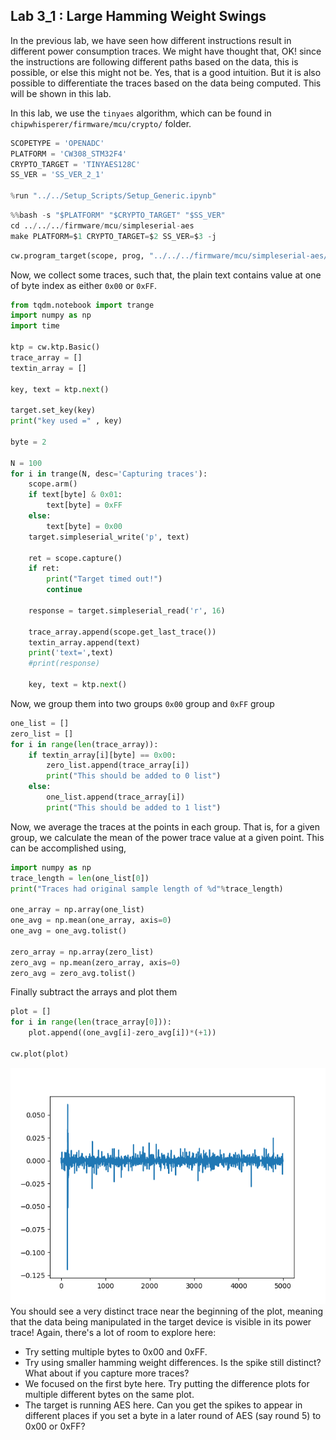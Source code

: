 ## Lab 3_1 : Large Hamming Weight Swings 

In the previous lab, we have seen how different instructions result in different power consumption traces. We might have thought that, OK! since the instructions are following different paths based on the data, this is possible, or else this might not be. Yes, that is a good intuition. But it is also possible to differentiate the traces based on the data being computed. This will be shown in this lab.

In this lab, we use the `tinyaes` algorithm,  which can be found in `chipwhisperer/firmware/mcu/crypto/` folder.

```python
SCOPETYPE = 'OPENADC'
PLATFORM = 'CW308_STM32F4'
CRYPTO_TARGET = 'TINYAES128C'
SS_VER = 'SS_VER_2_1'

%run "../../Setup_Scripts/Setup_Generic.ipynb"
```
<!-- 
```python

``` -->

```python
%%bash -s "$PLATFORM" "$CRYPTO_TARGET" "$SS_VER"
cd ../../../firmware/mcu/simpleserial-aes
make PLATFORM=$1 CRYPTO_TARGET=$2 SS_VER=$3 -j
```


```python
cw.program_target(scope, prog, "../../../firmware/mcu/simpleserial-aes/simpleserial-aes-{}.hex".format(PLATFORM))

```
Now, we collect some traces, such that, the plain text contains value at one of byte index as either `0x00` or `0xFF`.

```python
from tqdm.notebook import trange
import numpy as np
import time

ktp = cw.ktp.Basic()
trace_array = []
textin_array = []

key, text = ktp.next()

target.set_key(key)
print("key used =" , key)

byte = 2

N = 100
for i in trange(N, desc='Capturing traces'):
    scope.arm()
    if text[byte] & 0x01:
        text[byte] = 0xFF
    else:
        text[byte] = 0x00
    target.simpleserial_write('p', text)
    
    ret = scope.capture()
    if ret:
        print("Target timed out!")
        continue
    
    response = target.simpleserial_read('r', 16)
    
    trace_array.append(scope.get_last_trace())
    textin_array.append(text)
    print('text=',text)
    #print(response)
    
    key, text = ktp.next() 
```



Now, we group them into two groups `0x00` group and `0xFF` group

```python
one_list = []
zero_list = []
for i in range(len(trace_array)):
    if textin_array[i][byte] == 0x00:
        zero_list.append(trace_array[i])
        print("This should be added to 0 list")
    else:
        one_list.append(trace_array[i])
        print("This should be added to 1 list")
```

Now, we average the traces at the points in each group. That is, for a given group, we calculate the mean of the power trace value at a given point. This can be accomplished using,

```python
import numpy as np
trace_length = len(one_list[0])
print("Traces had original sample length of %d"%trace_length)

one_array = np.array(one_list)
one_avg = np.mean(one_array, axis=0)
one_avg = one_avg.tolist()

zero_array = np.array(zero_list)
zero_avg = np.mean(zero_array, axis=0)
zero_avg = zero_avg.tolist()
```

Finally subtract the arrays and plot them
```python
plot = []
for i in range(len(trace_array[0])):
    plot.append((one_avg[i]-zero_avg[i])*(+1))
    
cw.plot(plot)
```

![fig: distinct spike in the beginning](lab3_1.png "fig: distinct spike in the beginning")
You should see a very distinct trace near the beginning of the plot, meaning that the data being manipulated in the target device is visible in its power trace! Again, there's a lot of room to explore here:

- Try setting multiple bytes to 0x00 and 0xFF.
- Try using smaller hamming weight differences. Is the spike still distinct? What about if you capture more traces?
- We focused on the first byte here. Try putting the difference plots for multiple different bytes on the same plot.
- The target is running AES here. Can you get the spikes to appear in different places if you set a byte in a later round of AES (say round 5) to 0x00 or 0xFF?
